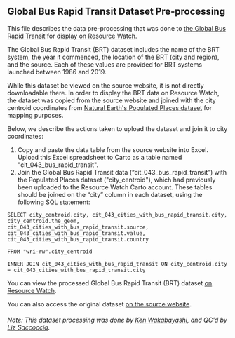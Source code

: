 ## Global Bus Rapid Transit Dataset Pre-processing
This file describes the data pre-processing that was done to [the Global Bus Rapid Transit](https://brtdata.org/indicators/systems/year_system_commenced) for [display on Resource Watch](https://resourcewatch.org/data/explore/Cities-with-Bus-Rapid-Transit).

The Global Bus Rapid Transit (BRT) dataset includes the name of the BRT system, the year it commenced, the location of the BRT (city and region), and the source. Each of these values are provided for BRT systems launched between 1986 and 2019. 

While this dataset be viewed on the source website, it is not directly downloadable there. In order to display the BRT data on Resource Watch, the dataset was copied from the source website and joined with the city centroid coordinates from [Natural Earth's Populated Places dataset](https://www.naturalearthdata.com/downloads/110m-cultural-vectors/110m-populated-places/) for mapping purposes. 

Below, we describe the actions taken to upload the dataset and join it to city coordinates:
1. Copy and paste the data table from the source website into Excel. Upload this Excel spreadsheet to Carto as a table named "cit_043_bus_rapid_transit".
2. Join the Global Bus Rapid Transit data (“cit_043_bus_rapid_transit”) with the Populated Places dataset ("city_centroid"), which had previously been uploaded to the Resource Watch Carto account. These tables should be joined on the “city” column in each dataset, using the following SQL statement:
```
SELECT city_centroid.city, cit_043_cities_with_bus_rapid_transit.city, city_centroid.the_geom, 
cit_043_cities_with_bus_rapid_transit.source, cit_043_cities_with_bus_rapid_transit.value, 
cit_043_cities_with_bus_rapid_transit.country

FROM "wri-rw".city_centroid

INNER JOIN cit_043_cities_with_bus_rapid_transit ON city_centroid.city = cit_043_cities_with_bus_rapid_transit.city
```
You can view the processed Global Bus Rapid Transit (BRT) dataset [on Resource Watch](https://resourcewatch.org/data/explore/Cities-with-Bus-Rapid-Transit).

You can also access the original dataset [on the source website](https://brtdata.org/indicators/systems/year_system_commenced).

###### Note: This dataset processing was done by [Ken Wakabayashi](https://www.wri.org/profile/ken-wakabayashi), and QC'd by [Liz Saccoccia](https://www.wri.org/profile/liz-saccoccia).
